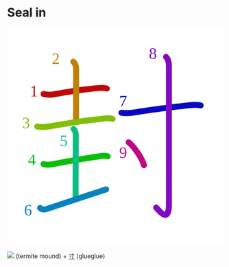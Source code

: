 # Seal in
![封](../kanji-colorize/5c01.svg)

![](http://www.kanjidamage.com/assets/radsmall/termite-mound-e974d9efc4ef29e94da7e7693ad4e8c5e2a1028e260405d14b3f09066b388846.jpg) (termite mound) + [寸](Kanji/kanji-dict/寸.md) (glueglue) 